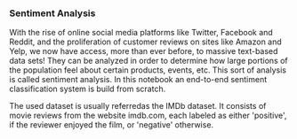 ### Sentiment Analysis
With the rise of online social media platforms like Twitter, Facebook and Reddit, and the proliferation of customer reviews on sites like Amazon and Yelp, we now have access, more than ever before, to massive text-based data sets! They can be analyzed in order to determine how large portions of the population feel about certain products, events, etc. This sort of analysis is called sentiment analysis. In this notebook an end-to-end sentiment classification system is build from scratch.

The used dataset is usually referredas the IMDb dataset. It consists of movie reviews from the website imdb.com, each labeled as either 'positive', if the reviewer enjoyed the film, or 'negative' otherwise.
